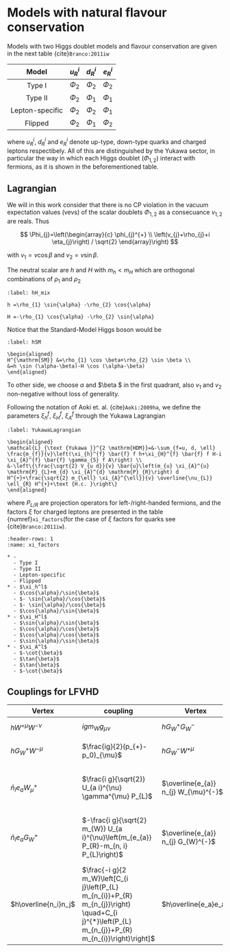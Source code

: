 # Models with natural flavour conservation

Models with two Higgs doublet models and flavour conservation are given in the next table {cite}`Branco:2011iw`


|    **Model**     |  $u_{R}^{i}$   | $d_{R}^{i}$  |  $e_{R}^{i}$   |
| :------------:   | :-------------: |:------------: | :-------------: |
| Type I           | $\Phi_{2}$ | $\Phi_{2}$ | $\Phi_{2}$ | 
| Type II          | $\Phi_{2}$ | $\Phi_{1}$ | $\Phi_{1}$ | 
|  Lepton-specific | $\Phi_{2}$ | $\Phi_{2}$ | $\Phi_{1}$ | 
|      Flipped     | $\Phi_{2}$ | $\Phi_{1}$ | $\Phi_{2}$ | 

where $u_{R}^{i}$, $d_{R}^{i}$ and $e_{R}^{i}$ denote up-type, down-type quarks and charged leptons respectibely. All of this are distinguished by the Yukawa sector, in particular the way in which each Higgs doublet ($\Phi_{1,2}$) interact with fermions, as it is shown in the beforementioned table. 

## Lagrangian

We will in this work consider that there is no CP violation in the vacuum expectation values (vevs) of the scalar doublets $\Phi_{1,2}$ as a consecuance $v_{1,2}$ are reals. Thus

$$
\Phi_{j}=\left(\begin{array}{c}
\phi_{j}^{+} \\
\left(v_{j}+\rho_{j}+i \eta_{j}\right) / \sqrt{2}
\end{array}\right)
$$

with $v_1 = v \cos{\beta}$ and $v_2 = v \sin{\beta}$. 

The neutral scalar are $h$ and $H$ with $m_h < m_H$ which are orthogonal combinations of $\rho_1$ and $\rho_2$ 

```{math}
:label: hH_mix

h =\rho_{1} \sin{\alpha} -\rho_{2} \cos{\alpha}

H =-\rho_{1} \cos{\alpha} -\rho_{2} \sin{\alpha}
```

Notice that the Standard-Model Higgs boson would be

```{math}
:label: hSM

\begin{aligned}
H^{\mathrm{SM}} &=\rho_{1} \cos \beta+\rho_{2} \sin \beta \\
&=h \sin (\alpha-\beta)-H \cos (\alpha-\beta)
\end{aligned}
```

To other side, we choose $\alpha$ and $\beta $ in the first quadrant, also $v_1$ and $v_2$ non-negative without loss of generality. 

Following the notation of Aoki et. al. {cite}`Aoki:2009ha`, we define the parameters $\xi_h^f$, $\xi_H^f$, $\xi_A^f$ through the Yukawa Lagrangian

```{math}
:label: YukawaLagrangian

\begin{aligned}
\mathcal{L}_{\text {Yukawa }}^{2 \mathrm{HDM}}=&-\sum_{f=u, d, \ell} \frac{m_{f}}{v}\left(\xi_{h}^{f} \bar{f} f h+\xi_{H}^{f} \bar{f} f H-i \xi_{A}^{f} \bar{f} \gamma_{5} f A\right) \\
&-\left\{\frac{\sqrt{2} V_{u d}}{v} \bar{u}\left(m_{u} \xi_{A}^{u} \mathrm{P}_{L}+m_{d} \xi_{A}^{d} \mathrm{P}_{R}\right) d H^{+}+\frac{\sqrt{2} m_{\ell} \xi_{A}^{\ell}}{v} \overline{\nu_{L}} \ell_{R} H^{+}+\text {H.c. }\right\}
\end{aligned}
```

where $P_{L/R}$ are projection operators for left-/right-handed fermions, and the factors $\xi$ for charged leptons are presented in the table  {numref}`xi_factors`(for the case of $\xi$ factors for quarks see {cite}`Branco:2011iw`).

```{list-table}
:header-rows: 1
:name: xi_factors

* - 
  - Type I 
  - Type II
  - Lepton-specific
  - Flipped 
* - $\xi_h^l$
  - $\cos{\alpha}/\sin{\beta}$
  - $- \sin{\alpha}/\cos{\beta}$
  - $- \sin{\alpha}/\cos{\beta}$
  - $\cos{\alpha}/\sin{\beta}$
* - $\xi_H^l$
  - $\sin{\alpha}/\sin{\beta}$
  - $\cos{\alpha}/\cos{\beta}$
  - $\cos{\alpha}/\cos{\beta}$
  - $\sin{\alpha}/\sin{\beta}$
* - $\xi_A^l$
  - $-\cot{\beta}$
  - $\tan{\beta}$
  - $\tan{\beta}$
  - $-\cot{\beta}$
```

## Couplings for LFVHD


|Vertex|coupling|Vertex|coupling|
|-------------------------------------------------|------------------------------------------------------------------------------------------------------------------------------|------------------------------------------------------|---------------------------------------------------------------------------------------------------------------------------------|
|$h W^{+\mu} W^{-\nu}$|$i g m_{W} g_{\mu \nu}$|$h G_{W}^{+} G_{W}^{-}$|$\frac{-igm_h^2}{2 m_W}$|
|$h G_{W}^{+} {W}^{-\mu}$|$\frac{ig}{2}(p_{+}- p_0)_{\mu}$|$h G_{W}^{-} W^{+\mu}$|$\frac{i g}{2}\left(p_{0}-p_{-}\right)_{\mu}$|
|$\bar{n}_{i} e_{a} W_{\mu}^{+}$|$\frac{i g}{\sqrt{2}} U_{a i}^{\nu} \gamma^{\mu} P_{L}$|$\overline{e_{a}} n_{j} W_{\mu}^{-}$|$\frac{i g}{\sqrt{2}} U_{a j}^{\nu *} \gamma^{\mu} P_{L}$|
|$\bar{n}_{i} e_{a} G_{W}^{+}$|$-\frac{i g}{\sqrt{2} m_{W}} U_{a i}^{\nu}\left(m_{e_{a}} P_{R}-m_{n, i} P_{L}\right)$|$\overline{e_{a}} n_{j} G_{W}^{-}$|$-\frac{i g}{\sqrt{2} m_{W}} U_{a j}^{\nu *}\left(m_{e_{a}} P_{L}-m_{n, j} P_{R}\right)$|
|$h\overline{n_i}n_j$|$\frac{-i g}{2 m_W}\left[C_{i j}\left(P_{L} m_{n_{i}}+P_{R} m_{n_{j}}\right) \quad+C_{i j}^{*}\left(P_{L} m_{n_{j}}+P_{R} m_{n_{i}}\right)\right]$|$h\overline{e_a}e_a$|$\frac{-ig m_{e_a}}{2 m_W}$|